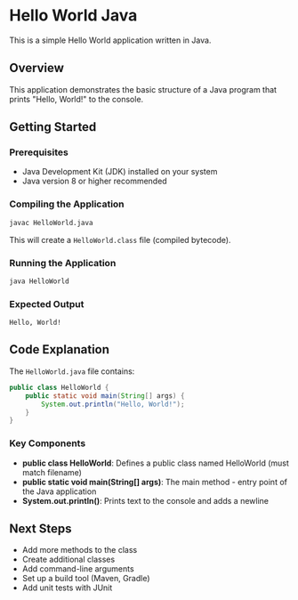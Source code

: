# Hello World Java

This is a simple Hello World application written in Java.

## Overview

This application demonstrates the basic structure of a Java program that prints "Hello, World!" to the console.

## Getting Started

### Prerequisites

- Java Development Kit (JDK) installed on your system
- Java version 8 or higher recommended

### Compiling the Application

```bash
javac HelloWorld.java
```

This will create a `HelloWorld.class` file (compiled bytecode).

### Running the Application

```bash
java HelloWorld
```

### Expected Output

```
Hello, World!
```

## Code Explanation

The `HelloWorld.java` file contains:

```java
public class HelloWorld {
    public static void main(String[] args) {
        System.out.println("Hello, World!");
    }
}
```

### Key Components

- **public class HelloWorld**: Defines a public class named HelloWorld (must match filename)
- **public static void main(String[] args)**: The main method - entry point of the Java application
- **System.out.println()**: Prints text to the console and adds a newline

## Next Steps

- Add more methods to the class
- Create additional classes
- Add command-line arguments
- Set up a build tool (Maven, Gradle)
- Add unit tests with JUnit

